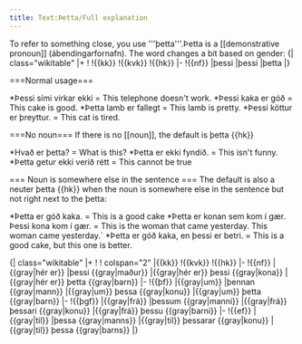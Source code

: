 ```yaml
---
title: Text:Þetta/Full explanation
---
```


To refer to something close, you use <translate>'''þetta'''</translate>.<note><translate>Þetta</translate> is a [[demonstrative pronoun]] (<translate>ábendingarfornafn</translate>).</note> The word changes a bit based on gender:
{| class="wikitable"
|+
!
!{{kk}}
!{{kvk}}
!{{hk}}
|-
!{{nf}}
|þessi
|þessi
|þetta
|}

===Normal usage===

*<translate>Þessi sími virkar ekki</translate> = This telephone doesn't work.
*<translate>Þessi kaka er góð</translate> = This cake is good.
*<translate>Þetta lamb er fallegt</translate> = This lamb is pretty.
*<translate>Þessi köttur er þreyttur.</translate> = This cat is tired.

===No noun===
If there is no [[noun]], the default is <translate>þetta</translate> {{hk}}

*<translate>Hvað er þetta?</translate> = What is this?
*<translate>Þetta er ekki fyndið.</translate> = This isn't funny.
*<translate>Þetta getur ekki verið rétt</translate> = This cannot be true

=== Noun is somewhere else in the sentence ===
The default is also a neuter <translate>þetta</translate> {{hk}} when the noun is somewhere else in the sentence but not right next to the <translate>þetta</translate>:

*<translate>Þetta er góð kaka.</translate> = This is a good cake
*<translate>Þetta er konan sem kom í gær. Þessi kona kom í gær.</translate> = This is the woman that came yesterday. This woman came yesterday.`
*<translate>Þetta er góð kaka, en þessi er betri.</translate> = This is a good cake, but this one is better.

{| class="wikitable"
|+
!
! colspan="2" |{{kk}}
!{{kvk}}
!{{hk}}
|-
!{{nf}}
|{{gray|hér er}}
|þessi {{gray|maður}}
|{{gray|hér er}} þessi {{gray|kona}}
|{{gray|hér er}} þetta {{gray|barn}}
|-
!{{þf}}
|{{gray|um}}
|þennan {{gray|mann}}
|{{gray|um}} þessa {{gray|konu}}
|{{gray|um}} þetta {{gray|barn}}
|-
!{{þgf}}
|{{gray|frá}}
|þessum {{gray|manni}}
|{{gray|frá}} þessari {{gray|konu}}
|{{gray|frá}} þessu {{gray|barni}}
|-
!{{ef}}
|{{gray|til}}
|þessa {{gray|manns}}
|{{gray|til}} þessarar {{gray|konu}}
|{{gray|til}} þessa {{gray|barns}}
|}

